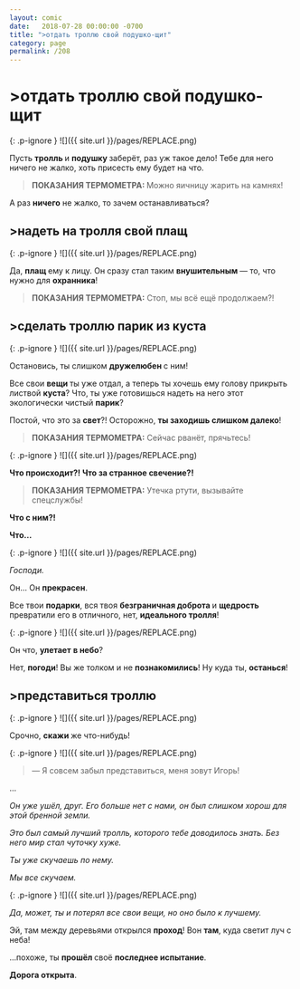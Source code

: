 ```yaml
---
layout: comic
date:   2018-07-28 00:00:00 -0700
title: ">отдать троллю свой подушко-щит"
category: page
permalink: /208
---
```

# >отдать троллю свой подушко-щит

{: .p-ignore }
![]({{ site.url }}/pages/REPLACE.png)

Пусть <strong>тролль </strong>и <strong>подушку </strong>заберёт, раз уж такое дело! Тебе для него ничего не жалко, хоть присесть ему будет на что.

<blockquote><strong>ПОКАЗАНИЯ ТЕРМОМЕТРА: </strong>Можно яичницу жарить на камнях!</blockquote>

А раз <strong>ничего</strong> не жалко, то зачем останавливаться?

## >надеть на тролля свой плащ

{: .p-ignore }
![]({{ site.url }}/pages/REPLACE.png)

Да, <strong>плащ </strong>ему к лицу. Он сразу стал таким <strong>внушительным </strong>— то, что нужно для <strong>охранника</strong>!

<blockquote><strong>ПОКАЗАНИЯ ТЕРМОМЕТРА:</strong> Стоп, мы всё ещё продолжаем?!</blockquote>

## >сделать троллю парик из куста

{: .p-ignore }
![]({{ site.url }}/pages/REPLACE.png)

Остановись, ты слишком <strong>дружелюбен </strong>с ним!

Все свои <strong>вещи </strong>ты уже отдал, а теперь ты хочешь ему голову прикрыть листвой <strong>куста</strong>? Что, ты уже готовишься надеть на него этот экологически чистый <strong>парик</strong>?

Постой, что это за <strong>свет</strong>?! Осторожно, <strong>ты заходишь слишком далеко</strong>!

<blockquote><strong>ПОКАЗАНИЯ ТЕРМОМЕТРА:</strong> Сейчас рванёт, прячьтесь!</blockquote>

{: .p-ignore }
![]({{ site.url }}/pages/REPLACE.png)

<strong>Что происходит?! Что за странное свечение?!</strong>

<blockquote><strong>ПОКАЗАНИЯ ТЕРМОМЕТРА:</strong> Утечка ртути, вызывайте спецслужбы!</blockquote>

<strong>Что с ним?!</strong>

<strong>Что…</strong>

{: .p-ignore }
![]({{ site.url }}/pages/REPLACE.png)

<em>Господи.</em>

Он… Он <strong>прекрасен</strong>.

Все твои <strong>подарки</strong>, вся твоя <strong>безграничная доброта </strong>и <strong>щедрость </strong>превратили его в отличного, нет, <strong>идеального тролля</strong>!

{: .p-ignore }
![]({{ site.url }}/pages/REPLACE.png)

Он что, <strong>улетает</strong> <strong>в небо</strong>?

Нет, <strong>погоди</strong>! Вы же толком и не <strong>познакомились</strong>! Ну куда ты, <strong>останься</strong>!

## >представиться троллю

{: .p-ignore }
![]({{ site.url }}/pages/REPLACE.png)

Срочно, <strong>скажи </strong>же что-нибудь!

{: .p-ignore }
![]({{ site.url }}/pages/REPLACE.png)

<blockquote>— Я совсем забыл представиться, меня зовут Игорь!</blockquote>

…

<em>Он уже ушёл, друг. Его больше нет с нами, он был слишком хорош для этой бренной земли.</em>

<em>Это был самый лучший тролль, которого тебе доводилось знать. Без него мир стал чуточку хуже.</em>

<em>Ты уже скучаешь по нему. </em>

<em>Мы все скучаем.</em>

{: .p-ignore }
![]({{ site.url }}/pages/REPLACE.png)

<em>Да, может, ты и потерял все свои вещи, но оно было к лучшему.</em>

Эй, там между деревьями открылся <strong>проход</strong>! Вон <strong>там</strong>, куда светит луч с неба!

…похоже, ты <strong>прошёл </strong>своё <strong>последнее испытание</strong>. 

<strong>Дорога открыта</strong>.
